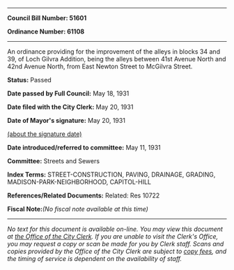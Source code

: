 

********

**Council Bill Number: 51601**
   
**Ordinance Number: 61108**
********

 An ordinance providing for the improvement of the alleys in blocks 34 and 39, of Loch Gilvra Addition, being the alleys between 41st Avenue North and 42nd Avenue North, from East Newton Street to McGilvra Street.

**Status:** Passed
   
**Date passed by Full Council:** May 18, 1931
   
**Date filed with the City Clerk:** May 20, 1931
   
**Date of Mayor's signature:** May 20, 1931
   
[(about the signature date)](/~public/approvaldate.htm)
   
   
   
**Date introduced/referred to committee:** May 11, 1931
   
**Committee:** Streets and Sewers
   
   
**Index Terms:** STREET-CONSTRUCTION, PAVING, DRAINAGE, GRADING, MADISON-PARK-NEIGHBORHOOD, CAPITOL-HILL

**References/Related Documents:** Related: Res 10722

**Fiscal Note:**_(No fiscal note available at this time)_
********

_No text for this document is available on-line. You may view this document at [the Office of the City Clerk](http://www.seattle.gov/leg/clerk/contactUs.htm). If you are unable to visit the Clerk's Office, you may request a copy or scan be made for you by Clerk staff. Scans and copies provided by the Office of the City Clerk are subject to [copy fees](http://clerk.seattle.gov/~public/clerkfees.htm), and the timing of service is dependent on the availability of staff._

